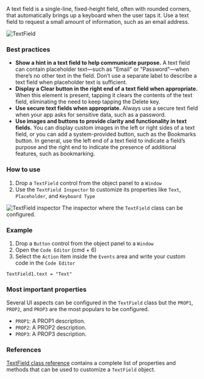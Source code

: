 A text field is a single-line, fixed-height field, often with rounded corners, that automatically brings up a keyboard when the user taps it. Use a text field to request a small amount of information, such as an email address.

![TextField](images/textfield1.png)

### Best practices
* **Show a hint in a text field to help communicate purpose.** A text field can contain placeholder text—such as "Email" or "Password"—when there’s no other text in the field. Don’t use a separate label to describe a text field when placeholder text is sufficient.
* **Display a Clear button in the right end of a text field when appropriate.** When this element is present, tapping it clears the contents of the text field, eliminating the need to keep tapping the Delete key.
* **Use secure text fields when appropriate.** Always use a secure text field when your app asks for sensitive data, such as a password.
* **Use images and buttons to provide clarity and functionality in text fields.** You can display custom images in the left or right sides of a text field, or you can add a system-provided button, such as the Bookmarks button. In general, use the left end of a text field to indicate a field’s purpose and the right end to indicate the presence of additional features, such as bookmarking.

### How to use
1. Drop a `TextField` control from the object panel to a `Window`
2. Use the `TextField Inspector` to customize its properties like `Text`, `Placeholder`, and `Keyboard Type`

![`TextField` inspector](images/textfield2.png)
The inspector where the `TextField` class can be configured.

### Example
1. Drop a `Button` control from the object panel to a `Window`
3. Open the `Code Editor` (cmd + 6)
4. Select the `Action` item inside the `Events` area and write your custom code in the `Code Editor`
```
TextField1.text = "Text"
```

### Most important properties
Several UI aspects can be configured in the `TextField` class but the `PROP1`, `PROP2`, and `PROP3` are the most populars to be configured.
- `PROP1`: A PROP1 description.
- `PROP2`: A PROP2 description.
- `PROP3`: A PROP3 description.

### References
[TextField class reference](../classes/TextField.html) contains a complete list of properties and methods that can be used to customize a `TextField` object.
